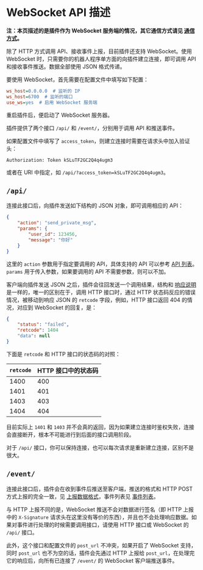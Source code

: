 # WebSocket API 描述

**注：本页描述的是插件作为 WebSocket 服务端的情况，其它通信方式请见 [通信方式](/CommunicationMethods)。**

除了 HTTP 方式调用 API、接收事件上报，目前插件还支持 WebSocket。使用 WebSocket 时，只需要你的机器人程序单方面的向插件建立连接，即可调用 API 和接收事件推送。数据全部使用 JSON 格式传递。

要使用 WebSocket，首先需要在配置文件中填写如下配置：

```ini
ws_host=0.0.0.0  # 监听的 IP
ws_host=6700  # 监听的端口
use_ws=yes  # 启用 WebSocket 服务端
```

重启插件后，便启动了 WebSocket 服务器。

插件提供了两个接口 `/api/` 和 `/event/`，分别用于调用 API 和推送事件。

如果配置文件中填写了 `access_token`，则建立连接时需要在请求头中加入验证头：

```http
Authorization: Token kSLuTF2GC2Q4q4ugm3
```

或者在 URI 中指定，如 `/api/?access_token=kSLuTF2GC2Q4q4ugm3`。

## `/api/`

连接此接口后，向插件发送如下结构的 JSON 对象，即可调用相应的 API：

```json
{
    "action": "send_private_msg",
    "params": {
        "user_id": 123456,
        "message": "你好"
    }
}
```

这里的 `action` 参数用于指定要调用的 API，具体支持的 API 可以参考 [API 列表](/API#api-列表)。`params` 用于传入参数，如果要调用的 API 不需要参数，则可以不加。

客户端向插件发送 JSON 之后，插件会往回发送一个调用结果，结构和 [响应说明](/API#响应说明) 是一样的，唯一的区别在于，调用 HTTP 接口时，通过 HTTP 状态码反应的错误情况，被移动到响应 JSON 的 `retcode` 字段，例如，HTTP 接口返回 404 的情况，对应到 WebSocket 的回复，是：

```json
{
    "status": "failed",
    "retcode": 1404
    "data": null
}
```

下面是 `retcode` 和 HTTP 接口的状态码的对照：

| `retcode` | HTTP 接口中的状态码 |
| --------- | ----------------- |
| 1400 | 400 |
| 1401 | 401 |
| 1403 | 403 |
| 1404 | 404 |

目前实际上 `1401` 和 `1403` 并不会真的返回，因为如果建立连接时鉴权失败，连接会直接断开，根本不可能进行到后面的接口调用阶段。

对于 `/api/` 接口，你可以保持连接，也可以每次请求是重新建立连接，区别不是很大。

## `/event/`

连接此接口后，插件会在收到事件后推送至客户端，推送的格式和 HTTP POST 方式上报的完全一致，见 [上报数据格式](/Post#上报数据格式)，事件列表见 [事件列表](/Post#事件列表)。

与 HTTP 上报不同的是，WebSocket 推送不会对数据进行签名（即 HTTP 上报中的 `X-Signature` 请求头在这里没有等价的东西），并且也不会处理响应数据。如果对事件进行处理的时候需要调用接口，请使用 HTTP 接口或 WebSocket 的 `/api/` 接口。

此外，这个接口和配置文件的 `post_url` 不冲突，如果开启了 WebSocket 支持，同时 `post_url` 也不为空的话，插件会先通过 HTTP 上报给 `post_url`，在处理完它的响应后，向所有已连接了 `/event/` 的 WebSocket 客户端推送事件。
